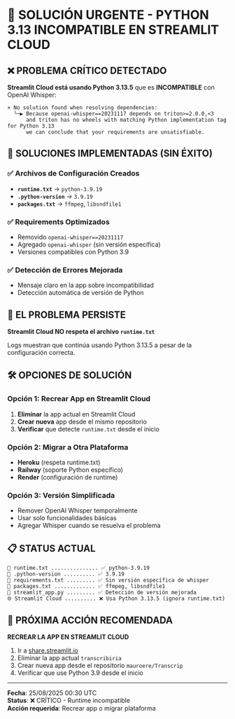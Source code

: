 # 🚨 SOLUCIÓN URGENTE - PYTHON 3.13 INCOMPATIBLE EN STREAMLIT CLOUD

## ❌ PROBLEMA CRÍTICO DETECTADO

**Streamlit Cloud está usando Python 3.13.5** que es **INCOMPATIBLE** con OpenAI Whisper:

```
× No solution found when resolving dependencies:
  ╰─▶ Because openai-whisper==20231117 depends on triton>=2.0.0,<3
      and triton has no wheels with matching Python implementation tag for Python 3.13
      we can conclude that your requirements are unsatisfiable.
```

## 🔧 SOLUCIONES IMPLEMENTADAS (SIN ÉXITO)

### ✅ Archivos de Configuración Creados
- **`runtime.txt`** → `python-3.9.19`
- **`.python-version`** → `3.9.19`
- **`packages.txt`** → `ffmpeg`, `libsndfile1`

### ✅ Requirements Optimizados
- Removido `openai-whisper==20231117`
- Agregado `openai-whisper` (sin versión específica)
- Versiones compatibles con Python 3.9

### ✅ Detección de Errores Mejorada
- Mensaje claro en la app sobre incompatibilidad
- Detección automática de versión de Python

## 🚨 EL PROBLEMA PERSISTE

**Streamlit Cloud NO respeta el archivo `runtime.txt`**

Logs muestran que continúa usando Python 3.13.5 a pesar de la configuración correcta.

## 🛠️ OPCIONES DE SOLUCIÓN

### Opción 1: Recrear App en Streamlit Cloud
1. **Eliminar** la app actual en Streamlit Cloud
2. **Crear nueva** app desde el mismo repositorio
3. **Verificar** que detecte `runtime.txt` desde el inicio

### Opción 2: Migrar a Otra Plataforma
- **Heroku** (respeta runtime.txt)
- **Railway** (soporte Python específico)
- **Render** (configuración de runtime)

### Opción 3: Versión Simplificada
- Remover OpenAI Whisper temporalmente
- Usar solo funcionalidades básicas
- Agregar Whisper cuando se resuelva el problema

## 📋 STATUS ACTUAL

```
📁 runtime.txt ............... ✅ python-3.9.19
📁 .python-version .......... ✅ 3.9.19  
📁 requirements.txt ......... ✅ Sin versión específica de whisper
📁 packages.txt ............. ✅ ffmpeg, libsndfile1
📁 streamlit_app.py ......... ✅ Detección de versión mejorada
🌐 Streamlit Cloud .......... ❌ Usa Python 3.13.5 (ignora runtime.txt)
```

## 🎯 PRÓXIMA ACCIÓN RECOMENDADA

**RECREAR LA APP EN STREAMLIT CLOUD**

1. Ir a [share.streamlit.io](https://share.streamlit.io)
2. Eliminar la app actual `transcribiria`
3. Crear nueva app desde el repositorio `mauroere/Transcrip`
4. Verificar que use Python 3.9 desde el inicio

---

**Fecha**: 25/08/2025 00:30 UTC  
**Status**: ❌ CRÍTICO - Runtime incompatible  
**Acción requerida**: Recrear app o migrar plataforma
